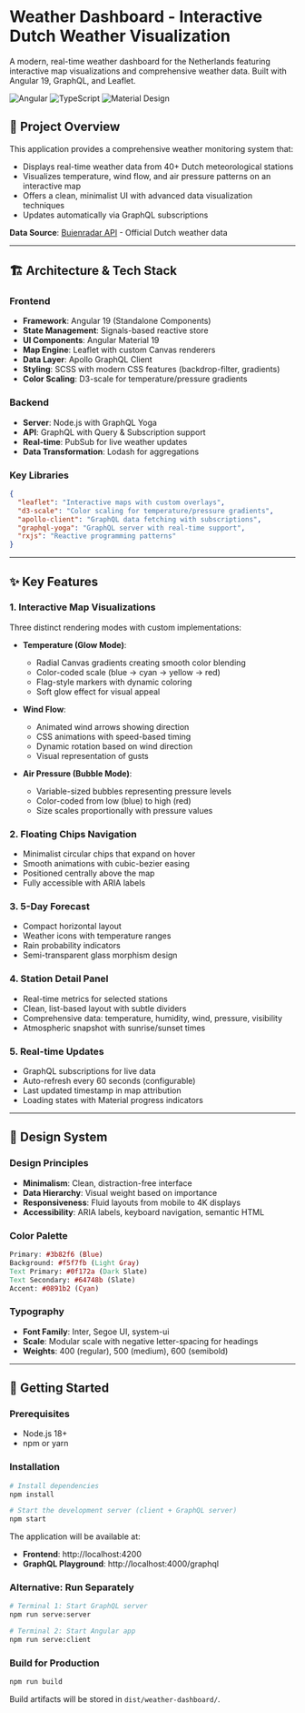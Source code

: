 # Weather Dashboard - Interactive Dutch Weather Visualization

A modern, real-time weather dashboard for the Netherlands featuring interactive map visualizations and comprehensive weather data. Built with Angular 19, GraphQL, and Leaflet.

![Angular](https://img.shields.io/badge/Angular-19.2-DD0031?logo=angular)
![TypeScript](https://img.shields.io/badge/TypeScript-5.7-3178C6?logo=typescript)
![Material Design](https://img.shields.io/badge/Material-19.2-757575?logo=material-design)

## 🎯 Project Overview

This application provides a comprehensive weather monitoring system that:

- Displays real-time weather data from 40+ Dutch meteorological stations
- Visualizes temperature, wind flow, and air pressure patterns on an interactive map
- Offers a clean, minimalist UI with advanced data visualization techniques
- Updates automatically via GraphQL subscriptions

**Data Source**: [Buienradar API](https://data.buienradar.nl/2.0/feed/json) - Official Dutch weather data

---

## 🏗️ Architecture & Tech Stack

### Frontend

- **Framework**: Angular 19 (Standalone Components)
- **State Management**: Signals-based reactive store
- **UI Components**: Angular Material 19
- **Map Engine**: Leaflet with custom Canvas renderers
- **Data Layer**: Apollo GraphQL Client
- **Styling**: SCSS with modern CSS features (backdrop-filter, gradients)
- **Color Scaling**: D3-scale for temperature/pressure gradients

### Backend

- **Server**: Node.js with GraphQL Yoga
- **API**: GraphQL with Query & Subscription support
- **Real-time**: PubSub for live weather updates
- **Data Transformation**: Lodash for aggregations

### Key Libraries

```json
{
  "leaflet": "Interactive maps with custom overlays",
  "d3-scale": "Color scaling for temperature/pressure gradients",
  "apollo-client": "GraphQL data fetching with subscriptions",
  "graphql-yoga": "GraphQL server with real-time support",
  "rxjs": "Reactive programming patterns"
}
```

---

## ✨ Key Features

### 1. **Interactive Map Visualizations**

Three distinct rendering modes with custom implementations:

- **Temperature (Glow Mode)**:

  - Radial Canvas gradients creating smooth color blending
  - Color-coded scale (blue → cyan → yellow → red)
  - Flag-style markers with dynamic coloring
  - Soft glow effect for visual appeal

- **Wind Flow**:

  - Animated wind arrows showing direction
  - CSS animations with speed-based timing
  - Dynamic rotation based on wind direction
  - Visual representation of gusts

- **Air Pressure (Bubble Mode)**:
  - Variable-sized bubbles representing pressure levels
  - Color-coded from low (blue) to high (red)
  - Size scales proportionally with pressure values

### 2. **Floating Chips Navigation**

- Minimalist circular chips that expand on hover
- Smooth animations with cubic-bezier easing
- Positioned centrally above the map
- Fully accessible with ARIA labels

### 3. **5-Day Forecast**

- Compact horizontal layout
- Weather icons with temperature ranges
- Rain probability indicators
- Semi-transparent glass morphism design

### 4. **Station Detail Panel**

- Real-time metrics for selected stations
- Clean, list-based layout with subtle dividers
- Comprehensive data: temperature, humidity, wind, pressure, visibility
- Atmospheric snapshot with sunrise/sunset times

### 5. **Real-time Updates**

- GraphQL subscriptions for live data
- Auto-refresh every 60 seconds (configurable)
- Last updated timestamp in map attribution
- Loading states with Material progress indicators

---

## 🎨 Design System

### Design Principles

- **Minimalism**: Clean, distraction-free interface
- **Data Hierarchy**: Visual weight based on importance
- **Responsiveness**: Fluid layouts from mobile to 4K displays
- **Accessibility**: ARIA labels, keyboard navigation, semantic HTML

### Color Palette

```scss
Primary: #3b82f6 (Blue)
Background: #f5f7fb (Light Gray)
Text Primary: #0f172a (Dark Slate)
Text Secondary: #64748b (Slate)
Accent: #0891b2 (Cyan)
```

### Typography

- **Font Family**: Inter, Segoe UI, system-ui
- **Scale**: Modular scale with negative letter-spacing for headings
- **Weights**: 400 (regular), 500 (medium), 600 (semibold)

---

## 🚀 Getting Started

### Prerequisites

- Node.js 18+
- npm or yarn

### Installation

```bash
# Install dependencies
npm install

# Start the development server (client + GraphQL server)
npm start
```

The application will be available at:

- **Frontend**: http://localhost:4200
- **GraphQL Playground**: http://localhost:4000/graphql

### Alternative: Run Separately

```bash
# Terminal 1: Start GraphQL server
npm run serve:server

# Terminal 2: Start Angular app
npm run serve:client
```

### Build for Production

```bash
npm run build
```

Build artifacts will be stored in `dist/weather-dashboard/`.
